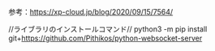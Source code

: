 参考：https://xp-cloud.jp/blog/2020/09/15/7564/


//ライブラリのインストールコマンド//
python3 -m pip install git+https://github.com/Pithikos/python-websocket-server


